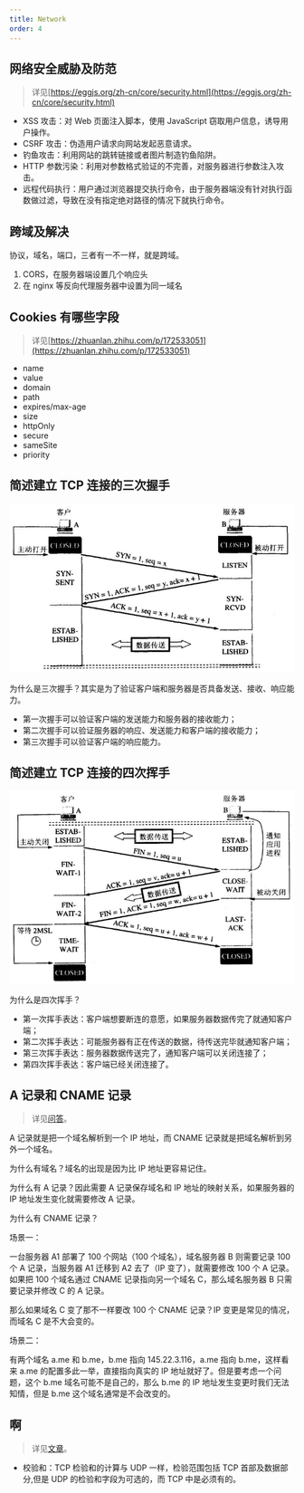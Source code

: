 ```yaml
---
title: Network
order: 4
---
```


## 网络安全威胁及防范

> 详见[https://eggjs.org/zh-cn/core/security.html](https://eggjs.org/zh-cn/core/security.html)

- XSS 攻击：对 Web 页面注入脚本，使用 JavaScript 窃取用户信息，诱导用户操作。
- CSRF 攻击：伪造用户请求向网站发起恶意请求。
- 钓鱼攻击：利用网站的跳转链接或者图片制造钓鱼陷阱。
- HTTP 参数污染：利用对参数格式验证的不完善，对服务器进行参数注入攻击。
- 远程代码执行：用户通过浏览器提交执行命令，由于服务器端没有针对执行函数做过滤，导致在没有指定绝对路径的情况下就执行命令。

## 跨域及解决

协议，域名，端口，三者有一不一样，就是跨域。

1. CORS，在服务器端设置几个响应头
2. 在 nginx 等反向代理服务器中设置为同一域名

## Cookies 有哪些字段

> 详见[https://zhuanlan.zhihu.com/p/172533051](https://zhuanlan.zhihu.com/p/172533051)

- name
- value
- domain
- path
- expires/max-age
- size
- httpOnly
- secure
- sameSite
- priority

## 简述建立 TCP 连接的三次握手

![](../../public/images/tcpshaking_1.jpg)

为什么是三次握手？其实是为了验证客户端和服务器是否具备发送、接收、响应能力。

- 第一次握手可以验证客户端的发送能力和服务器的接收能力；
- 第二次握手可以验证服务器的响应、发送能力和客户端的接收能力；
- 第三次握手可以验证客户端的响应能力。

## 简述建立 TCP 连接的四次挥手

![](../../public/images/tcpshaking_2.jpg)

为什么是四次挥手？

- 第一次挥手表达：客户端想要断连的意愿，如果服务器数据传完了就通知客户端；
- 第二次挥手表达：可能服务器有正在传送的数据，待传送完毕就通知客户端；
- 第三次挥手表达：服务器数据传送完了，通知客户端可以关闭连接了；
- 第四次挥手表达：客户端已经关闭连接了。

## A 记录和 CNAME 记录

> 详见[问答](https://www.zhihu.com/question/22916306)。

A 记录就是把一个域名解析到一个 IP 地址，而 CNAME 记录就是把域名解析到另外一个域名。

为什么有域名？域名的出现是因为比 IP 地址更容易记住。

为什么有 A 记录？因此需要 A 记录保存域名和 IP 地址的映射关系，如果服务器的 IP 地址发生变化就需要修改 A 记录。

为什么有 CNAME 记录？

场景一：

一台服务器 A1 部署了 100 个网站（100 个域名），域名服务器 B 则需要记录 100 个 A 记录，当服务器 A1 迁移到 A2 去了（IP 变了），就需要修改 100 个 A 记录。如果把 100 个域名通过 CNAME 记录指向另一个域名 C，那么域名服务器 B 只需要记录并修改 C 的 A 记录。

那么如果域名 C 变了那不一样要改 100 个 CNAME 记录？IP 变更是常见的情况，而域名 C 是不大会变的。

场景二：

有两个域名 a.me 和 b.me，b.me 指向 145.22.3.116，a.me 指向 b.me，这样看来 a.me 的配置多此一举，直接指向真实的 IP 地址就好了。但是要考虑一个问题，这个 b.me 域名可能不是自己的，那么 b.me 的 IP 地址发生变更时我们无法知情，但是 b.me 这个域名通常是不会改变的。

## 啊

> 详见[文章](https://www.pianshen.com/article/57681054083/)。

- 校验和：TCP 检验和的计算与 UDP 一样，检验范围包括 TCP 首部及数据部分,但是 UDP 的检验和字段为可选的，而 TCP 中是必须有的。
